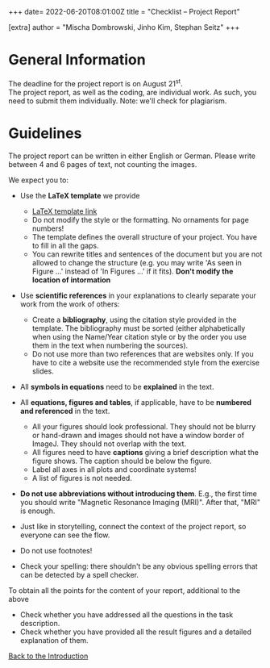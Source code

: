 +++
date= 2022-06-20T08:01:00Z
title = "Checklist – Project Report"

[extra]
author = "Mischa Dombrowski, Jinho Kim, Stephan Seitz"
+++

# General Information

The deadline for the project report is on August 21<sup>st</sup>.\
The project report, as well as the coding, are individual work. As such, you need to submit them individually.
Note: we'll check for plagiarism.

# Guidelines

The project report can be written in either English or German. Please write between 4 and 6 pages of text, not counting the images.


We expect you to:

- Use the **LaTeX template** we provide
  - [LaTeX template link](https://github.com/mt2-erlangen/latex-template)
  - Do not modify the style or the formatting. No ornaments for page numbers!
  - The template defines the overall structure of your project. You have to fill in all the gaps.
  - You can rewrite titles and sentences of the document but you are not allowed to change the structure (e.g. you may write 'As seen in Figure ...' instead of 'In Figures ...' if it fits). **Don't modify the location of intormation**


- Use **scientific references** in your explanations to clearly separate your work from the work of others:
  - Create a **bibliography**, using the citation style provided in the template.
      The bibliography must be sorted (either alphabetically when using the Name/Year citation style or
      by the order you use them in the text when numbering the sources).
  - Do not use more than two references that are websites only. If you have to cite a website use the recommended style from
    the exercise slides.


- All **symbols in equations** need to be **explained** in the text.
- All **equations, figures and tables**, if applicable, have to be **numbered and referenced** in the text.
  - All your figures should look professional.
  They should not be blurry or hand-drawn and images should not have a window border of ImageJ.
  They should not overlap with the text.
  - All figures need to have **captions** giving a brief description what the figure shows. The caption should be below the figure.
  - Label all axes in all plots and coordinate systems!
  - A list of figures is not needed.


- **Do not use abbreviations without introducing them**. E.g., the first time you should write "Magnetic Resonance Imaging (MRI)".
After that, "MRI" is enough.
- Just like in storytelling, connect the context of the project report, so everyone can see the flow.
- Do not use footnotes!
- Check your spelling: there shouldn't be any obvious spelling errors that can be detected by a spell checker.

To obtain all the points for the content of your report, additional to the above

- Check whether you have addressed all the questions in the task description.
- Check whether you have provided all the result figures and a detailed explanation of them.

[Back to the Introduction](../introduction)
